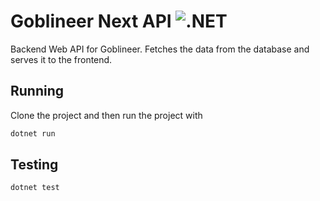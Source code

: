 # Goblineer Next API ![.NET](https://github.com/Goblineer-AH/goblineer-next-api/workflows/.NET/badge.svg)

Backend Web API for Goblineer. Fetches the data from the database and serves it to the frontend.

## Running
Clone the project and then run the project with
```sh
dotnet run
```

## Testing
```
dotnet test
```
